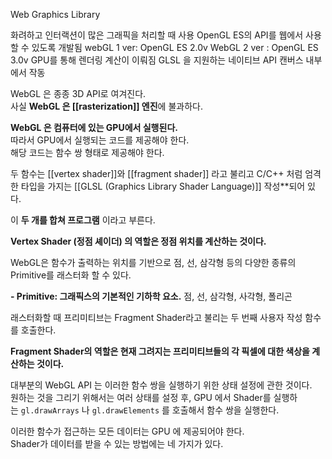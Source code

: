 Web Graphics Library 

화려하고 인터랙션이 많은 그래픽을 처리할 때 사용 OpenGL ES의 API를 웹에서 사용할 수 있도록 개발됨 webGL 1 ver: OpenGL ES 2.0v WebGL 2 ver : OpenGL ES 3.0v GPU를 통해 렌더링 계산이 이뤄짐 GLSL 을 지원하는 네이티브 API 캔버스 내부에서 작동


WebGL 은 종종 3D API로 여겨진다.  
사실 **WebGL 은 [[rasterization]] 엔진**에 불과하다.

**WebGL 은 컴퓨터에 있는 GPU에서 실행된다.**  
따라서 GPU에서 실행되는 코드를 제공해야 한다.  
해당 코드는 함수 쌍 형태로 제공해야 한다.

두 함수는 [[vertex shader]]와 [[fragment shader]] 라고 불리고 C/C++ 처럼 엄격한 타입을 가지는 [[GLSL (Graphics Library Shader Language)]] 작성**되어 있다.

이 **두 개를 합쳐 프로그램** 이라고 부른다.

**Vertex Shader (정점 셰이더) 의 역할은 정점 위치를 계산하는 것이다.**

WebGL은 함수가 출력하는 위치를 기반으로 점, 선, 삼각형 등의 다양한 종류의 Primitive를 래스터화 할 수 있다.

**- Primitive: 그래픽스의 기본적인 기하학 요소.** 점, 선, 삼각형, 사각형, 폴리곤

래스터화할 때 프리미티브는 Fragment Shader라고 불리는 두 번째 사용자 작성 함수를 호출한다.

**Fragment Shader의 역할은 현재 그려지는 프리미티브들의 각 픽셀에 대한 색상을 계산하는 것이다.**

대부분의 WebGL API 는 이러한 함수 쌍을 실행하기 위한 상태 설정에 관한 것이다.  
원하는 것을 그리기 위해서는 여러 상태를 설정 후, GPU 에서 Shader를 실행하는 `gl.drawArrays` 나 `gl.drawElements` 를 호출해서 함수 쌍을 실행한다.

이러한 함수가 접근하는 모든 데이터는 GPU 에 제공되어야 한다.  
Shader가 데이터를 받을 수 있는 방법에는 네 가지가 있다.


